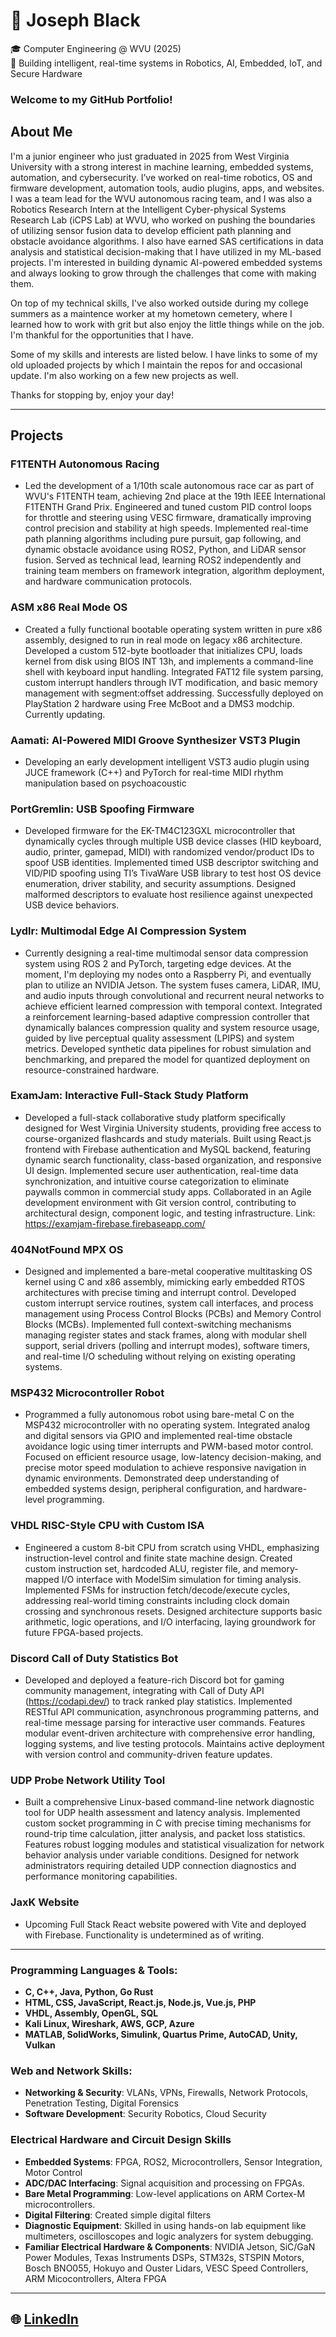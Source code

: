 # 👋 Joseph Black  
🎓 Computer Engineering @ WVU (2025)  
🚀 Building intelligent, real-time systems in Robotics, AI, Embedded, IoT, and Secure Hardware

### Welcome to my GitHub Portfolio!

## About Me


I'm a junior engineer who just graduated in 2025 from West Virginia University with a strong interest in machine learning, embedded systems, automation, and cybersecurity. I’ve worked on real-time robotics, OS and firmware development, automation tools, audio plugins, apps, and websites. I was a team lead for the WVU autonomous racing team, and I was also a Robotics Research Intern at the Intelligent Cyber-physical Systems Research Lab (iCPS Lab) at WVU, who worked on pushing the boundaries of utilizing sensor fusion data to develop efficient path planning and obstacle avoidance algorithms. I also have earned SAS certifications in data analysis and statistical decision-making that I have utilized in my ML-based projects. I'm interested in building dynamic AI-powered embedded systems and always looking to grow through the challenges that come with making them.

On top of my technical skills, I've also worked outside during my college summers as a maintence worker at my hometown cemetery, where I learned how to work with grit but also enjoy the little things while on the job. I'm thankful for the opportunities that I have.

Some of my skills and interests are listed below. I have links to some of my old uploaded projects by which I maintain the repos for and occasional update. I'm also working on a few new projects as well. 

Thanks for stopping by, enjoy your day! 
  
---
## Projects

### **F1TENTH Autonomous Racing**  
- Led the development of a 1/10th scale autonomous race car as part of WVU's F1TENTH team, achieving 2nd place at the 19th IEEE International F1TENTH Grand Prix. Engineered and tuned custom PID control loops for throttle and steering using VESC firmware, dramatically improving control precision and stability at high speeds. Implemented real-time path planning algorithms including pure pursuit, gap following, and dynamic obstacle avoidance using ROS2, Python, and LiDAR sensor fusion. Served as technical lead, learning ROS2 independently and training team members on framework integration, algorithm deployment, and hardware communication protocols.

### **ASM x86 Real Mode OS**  
- Created a fully functional bootable operating system written in pure x86 assembly, designed to run in real mode on legacy x86 architecture. Developed a custom 512-byte bootloader that initializes CPU, loads kernel from disk using BIOS INT 13h, and implements a command-line shell with keyboard input handling. Integrated FAT12 file system parsing, custom interrupt handlers through IVT modification, and basic memory management with segment:offset addressing. Successfully deployed on PlayStation 2 hardware using Free McBoot and a DMS3 modchip. Currently updating.

### **Aamati: AI-Powered MIDI Groove Synthesizer VST3 Plugin**  
- Developing an early development intelligent VST3 audio plugin using JUCE framework (C++) and PyTorch for real-time MIDI rhythm manipulation based on psychoacoustic 

### **PortGremlin: USB Spoofing Firmware**  
- Developed firmware for the EK-TM4C123GXL microcontroller that dynamically cycles through multiple USB device classes (HID keyboard, audio, printer, gamepad, MIDI) with randomized vendor/product IDs to spoof USB identities. Implemented timed USB descriptor switching and VID/PID spoofing using TI’s TivaWare USB library to test host OS device enumeration, driver stability, and security assumptions. Designed malformed descriptors to evaluate host resilience against unexpected USB device behaviors.

### **Lydlr: Multimodal Edge AI Compression System**
- Currently designing a real-time multimodal sensor data compression system using ROS 2 and PyTorch, targeting edge devices. At the moment, I'm deploying my nodes onto a Raspberry Pi, and eventually plan to utilize an NVIDIA Jetson. The system fuses camera, LiDAR, IMU, and audio inputs through convolutional and recurrent neural networks to achieve efficient learned compression with temporal context. Integrated a reinforcement learning-based adaptive compression controller that dynamically balances compression quality and system resource usage, guided by live perceptual quality assessment (LPIPS) and system metrics. Developed synthetic data pipelines for robust simulation and benchmarking, and prepared the model for quantized deployment on resource-constrained hardware.

###  **ExamJam: Interactive Full-Stack Study Platform**  
- Developed a full-stack collaborative study platform specifically designed for West Virginia University students, providing free access to course-organized flashcards and study materials. Built using React.js frontend with Firebase authentication and MySQL backend, featuring dynamic search functionality, class-based organization, and responsive UI design. Implemented secure user authentication, real-time data synchronization, and intuitive course categorization to eliminate paywalls common in commercial study apps. Collaborated in an Agile development environment with Git version control, contributing to architectural design, component logic, and testing infrastructure. Link: https://examjam-firebase.firebaseapp.com/

### **404NotFound MPX OS**  
- Designed and implemented a bare-metal cooperative multitasking OS kernel using C and x86 assembly, mimicking early embedded RTOS architectures with precise timing and interrupt control. Developed custom interrupt service routines, system call interfaces, and process management using Process Control Blocks (PCBs) and Memory Control Blocks (MCBs). Implemented full context-switching mechanisms managing register states and stack frames, along with modular shell support, serial drivers (polling and interrupt modes), software timers, and real-time I/O scheduling without relying on existing operating systems.

### **MSP432 Microcontroller Robot**  
- Programmed a fully autonomous robot using bare-metal C on the MSP432 microcontroller with no operating system. Integrated analog and digital sensors via GPIO and implemented real-time obstacle avoidance logic using timer interrupts and PWM-based motor control. Focused on efficient resource usage, low-latency decision-making, and precise motor speed modulation to achieve responsive navigation in dynamic environments. Demonstrated deep understanding of embedded systems design, peripheral configuration, and hardware-level programming.

### **VHDL RISC-Style CPU with Custom ISA**  
- Engineered a custom 8-bit CPU from scratch using VHDL, emphasizing instruction-level control and finite state machine design. Created custom instruction set, hardcoded ALU, register file, and memory-mapped I/O interface with ModelSim simulation for timing analysis. Implemented FSMs for instruction fetch/decode/execute cycles, addressing real-world timing constraints including clock domain crossing and synchronous resets. Designed architecture supports basic arithmetic, logic operations, and I/O interfacing, laying groundwork for future FPGA-based projects.

### **Discord Call of Duty Statistics Bot**  
- Developed and deployed a feature-rich Discord bot for gaming community management, integrating with Call of Duty API (https://codapi.dev/) to track ranked play statistics. Implemented RESTful API communication, asynchronous programming patterns, and real-time message parsing for interactive user commands. Features modular event-driven architecture with comprehensive error handling, logging systems, and live testing protocols. Maintains active deployment with version control and community-driven feature updates. 

### **UDP Probe Network Utility Tool**
- Built a comprehensive Linux-based command-line network diagnostic tool for UDP health assessment and latency analysis. Implemented custom socket programming in C with precise timing mechanisms for round-trip time calculation, jitter analysis, and packet loss statistics. Features robust logging modules and statistical visualization for network behavior analysis under variable conditions. Designed for network administrators requiring detailed UDP connection diagnostics and performance monitoring capabilities.

### **JaxK Website**  
- Upcoming Full Stack React website powered with Vite and deployed with Firebase. Functionality is undetermined as of writing.

---

### **Programming Languages & Tools:**
- **C, C++, Java, Python, Go Rust**  
- **HTML, CSS, JavaScript, React.js, Node.js, Vue.js, PHP**  
- **VHDL, Assembly, OpenGL, SQL**  
- **Kali Linux, Wireshark, AWS, GCP, Azure**  
- **MATLAB, SolidWorks, Simulink, Quartus Prime, AutoCAD, Unity, Vulkan**

### **Web and Network Skills:**
- **Networking & Security**: VLANs, VPNs, Firewalls, Network Protocols, Penetration Testing, Digital Forensics  
- **Software Development**: Security Robotics, Cloud Security

###  Electrical Hardware and Circuit Design Skills

- **Embedded Systems**: FPGA, ROS2, Microcontrollers, Sensor Integration, Motor Control  
- **ADC/DAC Interfacing**: Signal acquisition and processing on FPGAs.
- **Bare Metal Programming**: Low-level applications on ARM Cortex-M microcontrollers.
- **Digital Filtering**: Created simple digital filters
- **Diagnostic Equipment**: Skilled in using hands-on lab equipment like multimeters, oscilloscopes and logic analyzers for system debugging.
- **Familiar Electrical Hardware & Components**: NVIDIA Jetson, SiC/GaN Power Modules, Texas Instruments DSPs, STM32s, STSPIN Motors, Bosch BNO055, Hokuyo and Ouster Lidars, VESC Speed Controllers, ARM Micocontrollers, Altera FPGA

---


## 🌐 [LinkedIn](https://www.linkedin.com/in/joseph-black-wvu)

